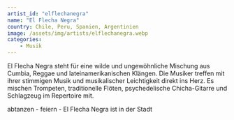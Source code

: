 ```yaml
---
artist_id: "elflechanegra"
name: "El Flecha Negra"
country: Chile, Peru, Spanien, Argentinien
image: /assets/img/artists/elflechanegra.webp
categories:
    - Musik
---
```

El Flecha Negra steht für eine wilde und ungewöhnliche Mischung aus Cumbia, Reggae und lateinamerikanischen Klängen. Die Musiker treffen mit ihrer stimmigen Musik und musikalischer Leichtigkeit direkt ins Herz. Es mischen Trompeten, traditionelle Flöten, psychedelische Chicha-Gitarre und Schlagzeug im Repertoire mit.

abtanzen - feiern - El Flecha Negra ist in der Stadt
